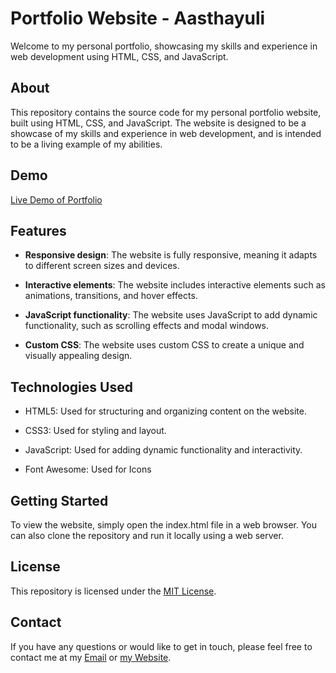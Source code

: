 # Portfolio Website - Aasthayuli

Welcome to my personal portfolio, showcasing my skills and experience in web development using HTML, CSS, and JavaScript.

## About

This repository contains the source code for my personal portfolio website, built using HTML, CSS, and JavaScript. The website is designed to be a showcase of my skills and experience in web development, and is intended to be a living example of my abilities.

## Demo

[Live Demo of Portfolio](https://aasthayuli.netlify.app/ "Aasthayuli's Personal portfolio")

## Features

- **Responsive design**: The website is fully responsive, meaning it adapts to different screen sizes and devices.

- **Interactive elements**: The website includes interactive elements such as animations, transitions, and hover effects.

- **JavaScript functionality**: The website uses JavaScript to add dynamic functionality, such as scrolling effects and modal windows.

- **Custom CSS**: The website uses custom CSS to create a unique and visually appealing design.

## Technologies Used

- HTML5: Used for structuring and organizing content on the website.

- CSS3: Used for styling and layout.

- JavaScript: Used for adding dynamic functionality and interactivity.

- Font Awesome: Used for Icons

## Getting Started

To view the website, simply open the index.html file in a web browser. You can also clone the repository and run it locally using a web server.

## License

This repository is licensed under the [MIT License]().

## Contact

If you have any questions or would like to get in touch, please feel free to contact me at my [Email]() or [my Website]().
